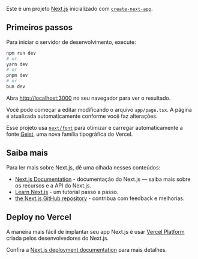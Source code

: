 Este é um projeto [Next.js](https://nextjs.org) inicializado com [`create-next-app`](https://nextjs.org/docs/app/api-reference/cli/create-next-app).

## Primeiros passos

Para iniciar o servidor de desenvolvimento, execute:

```bash
npm run dev
# or
yarn dev
# or
pnpm dev
# or
bun dev
```

Abra [http://localhost:3000](http://localhost:3000) no seu navegador para ver o resultado.

Você pode começar a editar modificando o arquivo `app/page.tsx`. A página é atualizada automaticamente conforme você faz alterações.

Esse projeto usa [`next/font`](https://nextjs.org/docs/app/building-your-application/optimizing/fonts) para otimizar e carregar automaticamente a fonte [Geist](https://vercel.com/font), uma nova família tipográfica do Vercel.

## Saiba mais

Para ler mais sobre Next.js, dê uma olhada nesses conteúdos:

- [Next.js Documentation](https://nextjs.org/docs) - documentação do Next.js — saiba mais sobre os recursos e a API do Next.js.
- [Learn Next.js](https://nextjs.org/learn) - um tutorial passo a passo.
- [the Next.js GitHub repository](https://github.com/vercel/next.js) - contribua com feedback e melhorias.

## Deploy no Vercel

A maneira mais fácil de implantar seu app Next.js é usar [Vercel Platform](https://vercel.com/new?utm_medium=default-template&filter=next.js&utm_source=create-next-app&utm_campaign=create-next-app-readme) criada pelos desenvolvedores do Next.js.

Confira a [Next.js deployment documentation](https://nextjs.org/docs/app/building-your-application/deploying) para mais detalhes.
